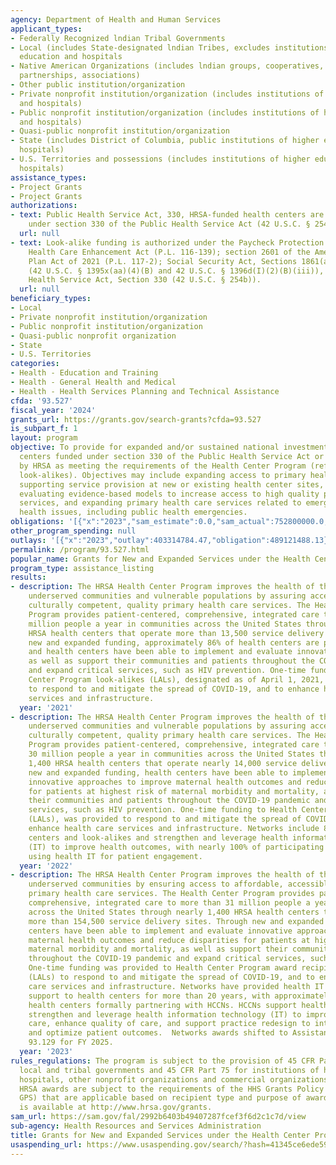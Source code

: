 ```yaml
---
agency: Department of Health and Human Services
applicant_types:
- Federally Recognized lndian Tribal Governments
- Local (includes State-designated lndian Tribes, excludes institutions of higher
  education and hospitals
- Native American Organizations (includes lndian groups, cooperatives, corporations,
  partnerships, associations)
- Other public institution/organization
- Private nonprofit institution/organization (includes institutions of higher education
  and hospitals)
- Public nonprofit institution/organization (includes institutions of higher education
  and hospitals)
- Quasi-public nonprofit institution/organization
- State (includes District of Columbia, public institutions of higher education and
  hospitals)
- U.S. Territories and possessions (includes institutions of higher education and
  hospitals)
assistance_types:
- Project Grants
- Project Grants
authorizations:
- text: Public Health Service Act, 330, HRSA-funded health centers are authorized
    under section 330 of the Public Health Service Act (42 U.S.C. § 254b).
  url: null
- text: Look-alike funding is authorized under the Paycheck Protection Program and
    Health Care Enhancement Act (P.L. 116-139); section 2601 of the American Rescue
    Plan Act of 2021 (P.L. 117-2); Social Security Act, Sections 1861(aa)(4) and 1905(I)(2)(B)
    (42 U.S.C. § 1395x(aa)(4)(B) and 42 U.S.C. § 1396d(I)(2)(B)(iii)), and Public
    Health Service Act, Section 330 (42 U.S.C. § 254b)).
  url: null
beneficiary_types:
- Local
- Private nonprofit institution/organization
- Public nonprofit institution/organization
- Quasi-public nonprofit organization
- State
- U.S. Territories
categories:
- Health - Education and Training
- Health - General Health and Medical
- Health - Health Services Planning and Technical Assistance
cfda: '93.527'
fiscal_year: '2024'
grants_url: https://grants.gov/search-grants?cfda=93.527
is_subpart_f: 1
layout: program
objective: To provide for expanded and/or sustained national investment in health
  centers funded under section 330 of the Public Health Service Act or designated
  by HRSA as meeting the requirements of the Health Center Program (referred to as
  look-alikes). Objectives may include expanding access to primary health care by
  supporting service provision at new or existing health center sites, piloting and
  evaluating evidence-based models to increase access to high quality primary care
  services, and expanding primary health care services related to emerging public
  health issues, including public health emergencies.
obligations: '[{"x":"2023","sam_estimate":0.0,"sam_actual":752800000.0,"usa_spending_actual":4237460215.5},{"x":"2024","sam_estimate":0.0,"sam_actual":312300000.0,"usa_spending_actual":62097433.31},{"x":"2025","sam_estimate":0.0,"sam_actual":208000000.0,"usa_spending_actual":0.0}]'
other_program_spending: null
outlays: '[{"x":"2023","outlay":403314784.47,"obligation":489121488.13},{"x":"2024","outlay":0.0,"obligation":0.0},{"x":"2025","outlay":0.0,"obligation":0.0}]'
permalink: /program/93.527.html
popular_name: Grants for New and Expanded Services under the Health Center Program
program_type: assistance_listing
results:
- description: The HRSA Health Center Program improves the health of the nation’s
    underserved communities and vulnerable populations by assuring access to comprehensive,
    culturally competent, quality primary health care services. The Health Center
    Program provides patient-centered, comprehensive, integrated care to nearly 29
    million people a year in communities across the United States through nearly 1,400
    HRSA health centers that operate more than 13,500 service delivery sites. Through
    new and expanded funding, approximately 86% of health centers are part of a network,
    and health centers have been able to implement and evaluate innovative practices
    as well as support their communities and patients throughout the COVID-19 pandemic
    and expand critical services, such as HIV prevention. One-time funding to Health
    Center Program look-alikes (LALs), designated as of April 1, 2021, was provided
    to respond to and mitigate the spread of COVID-19, and to enhance health care
    services and infrastructure.
  year: '2021'
- description: The HRSA Health Center Program improves the health of the nation’s
    underserved communities and vulnerable populations by assuring access to comprehensive,
    culturally competent, quality primary health care services. The Health Center
    Program provides patient-centered, comprehensive, integrated care to more than
    30 million people a year in communities across the United States through nearly
    1,400 HRSA health centers that operate nearly 14,000 service delivery sites. Through
    new and expanded funding, health centers have been able to implement and evaluate
    innovative approaches to improve maternal health outcomes and reduce disparities
    for patients at highest risk of maternal morbidity and mortality, as well as support
    their communities and patients throughout the COVID-19 pandemic and expand critical
    services, such as HIV prevention. One-time funding to Health Center Program look-alikes
    (LALs), was provided to respond to and mitigate the spread of COVID-19, and to
    enhance health care services and infrastructure. Networks include 83% of all health
    centers and look-alikes and strengthen and leverage health information technology
    (IT) to improve health outcomes, with nearly 100% of participating health centers
    using health IT for patient engagement.
  year: '2022'
- description: The HRSA Health Center Program improves the health of the nation’s
    underserved communities by ensuring access to affordable, accessible, and high-quality
    primary health care services. The Health Center Program provides patient-centered,
    comprehensive, integrated care to more than 31 million people a year in communities
    across the United States through nearly 1,400 HRSA health centers that operate
    more than 154,500 service delivery sites. Through new and expanded funding, health
    centers have been able to implement and evaluate innovative approaches to improve
    maternal health outcomes and reduce disparities for patients at highest risk of
    maternal morbidity and mortality, as well as support their communities and patients
    throughout the COVID-19 pandemic and expand critical services, such as HIV prevention.
    One-time funding was provided to Health Center Program award recipients and look-alikes
    (LALs) to respond to and mitigate the spread of COVID-19, and to enhance health
    care services and infrastructure. Networks have provided health IT and data integration
    support to health centers for more than 20 years, with approximately 92% of all
    health centers formally partnering with HCCNs. HCCNs support health centers to
    strengthen and leverage health information technology (IT) to improve access to
    care, enhance quality of care, and support practice redesign to integrate services
    and optimize patient outcomes.  Networks awards shifted to Assistance Listing
    93.129 for FY 2025.
  year: '2023'
rules_regulations: The program is subject to the provision of 45 CFR Part 92 for State,
  local and tribal governments and 45 CFR Part 75 for institutions of higher education,
  hospitals, other nonprofit organizations and commercial organizations, as applicable.
  HRSA awards are subject to the requirements of the HHS Grants Policy Statement (HHS
  GPS) that are applicable based on recipient type and purpose of award. The HHS GPS
  is available at http://www.hrsa.gov/grants.
sam_url: https://sam.gov/fal/2992b6403b49407287fcef3f6d2c1c7d/view
sub-agency: Health Resources and Services Administration
title: Grants for New and Expanded Services under the Health Center Program
usaspending_url: https://www.usaspending.gov/search/?hash=41345ce6ede5976d9aead55d5f396bea
---
```

